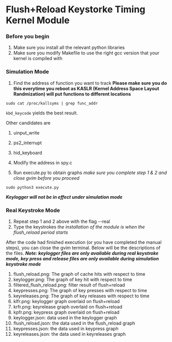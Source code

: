 # Flush+Reload Keystorke Timing Kernel Module 
### Before you begin 
1. Make sure you install all the relevant python libraries
2. Make sure you modify Makefile to use the right gcc version that your kernel is compiled with

### Simulation Mode 
1. Find the address of function you want to track **Please make sure you do this everytime you reboot as KASLR (Kernel Address Space Layout Randmization) will put functions to different locations**

```
sudo cat /proc/kallsyms | grep func_addr
```

```kbd_keycode``` yields the best result. 

Other candidates are
1. uinput_write 
2. ps2_interrupt
3. hid_keyboard

2. Modify the address in spy.c
3. Run execute.py to obtain graphs *make sure you complete step 1 & 2 and close gvim before you proceed*

```
sudo python3 execute.py
```

***Keylogger will not be in effect under simulation mode***

### Real Keystroke Mode
1. Repeat step 1 and 2 above with the flag --real
2. Type the keystrokes *the installation of the module is when the flush_reload period starts*

After the code had finished execution (or you have completed the manual steps), you can close the gvim terminal. Below will be the descriptions of the files. ***Note: keylogger files are only available during real keystroke mode, key press and release files are only available during simulation keystroke mode***
1. flush_reload.png: The graph of cache hits with respect to time
2. keylogger.png: The graph of key hit with respect to time
3. filtered_flush_reload.png: filter result of flush+reload
4. keypresses.png: The graph of key presses with respect to time 
5. keyreleases.png: The graph of key releases with respect to time
6. klfr.png: keylogger graph overlaid on flush+reload
7. krfr.png: keyrelease graph overlaid on flush+reload
8. kpfr.png: keypress graph overlaid on flush+reload 
9. keylogger.json: data used in the keylogger graph 
10. flush_reload.json: the data used in the flush_reload graph
11. keypresses.json: the data used in keypress graph
12. keyreleases.json: the data used in keyreleases graph
